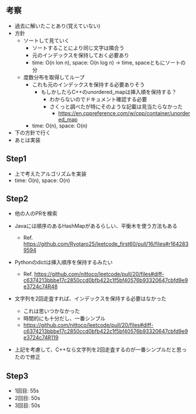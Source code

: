 ## 考察
- 過去に解いたことあり(覚えていない)
- 方針
    - ソートして見ていく
        - ソートすることにより同じ文字は隣合う
        - 元のインデックスを保持しておく必要あり
        - time: O(n lon n), space: O(n log n) -> time, spaceともにソートの分
    - 度数分布を取得してループ
        - これも元のインデックスを保持する必要ありそう
            - もしかしたらC++のunordered_mapは挿入順を保持する？
                - わからないのでドキュメント確認する必要
                - さくっと調べたが特にそのような記載は見当たらなかった
                    - https://en.cppreference.com/w/cpp/container/unordered_map
        - time: O(n), space: O(n)
- 下の方針で行く
- あとは実装

## Step1
- 上で考えたアルゴリズムを実装
- time: O(n), space: O(n)

## Step2
- 他の人のPRを検索
- Javaには順序のあるHashMapがあるらしい、平衡木を使う方法もある
    - Ref. https://github.com/Ryotaro25/leetcode_first60/pull/16/files#r1642839594

- Pythonのdictは挿入順序を保持するみたい
    - Ref. https://github.com/nittoco/leetcode/pull/20/files#diff-c6374213bbbe17c2850ccd0bfb422c1f5bf40576b93320647cbfd9e9e3724c74R48

- 文字列を2回走査すれば、インデックスを保持する必要はなかった
    - これは思いつかなかった
    - 時間的にも十分だし、一番シンプル
    - https://github.com/nittoco/leetcode/pull/20/files#diff-c6374213bbbe17c2850ccd0bfb422c1f5bf40576b93320647cbfd9e9e3724c74R119

- 上記を考慮して、C++なら文字列を2回走査するのが一番シンプルだと思ったので修正

## Step3
- 1回目: 55s
- 2回目: 50s
- 3回目: 50s
